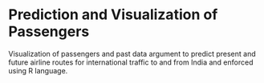 # Prediction and Visualization of Passengers
Visualization of passengers and past data argument to predict present and future airline routes for international traffic to and from India and enforced using R language.
